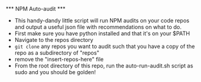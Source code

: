 *** NPM Auto-audit ***

* This handy-dandy little script will run NPM audits on your code repos and output a useful json file with recommendations on what to do.  
* First make sure you have python installed and that it's on your $PATH
* Navigate to the repos directory
* `git clone` any repos you want to audit such that you have a copy of the repo as a subdirectory of "repos"
* remove the "insert-repos-here" file
* From the root directory of this repo, run the auto-run-audit.sh script as sudo and you should be golden!
